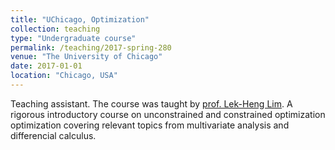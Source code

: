 ```yaml
---
title: "UChicago, Optimization"
collection: teaching
type: "Undergraduate course"
permalink: /teaching/2017-spring-280
venue: "The University of Chicago"
date: 2017-01-01
location: "Chicago, USA"
---
```


Teaching assistant. The course was taught by [prof. Lek-Heng Lim](https://www.stat.uchicago.edu/~lekheng/).  A rigorous introductory course on unconstrained and constrained optimization optimization covering relevant topics from multivariate analysis and differencial calculus.

